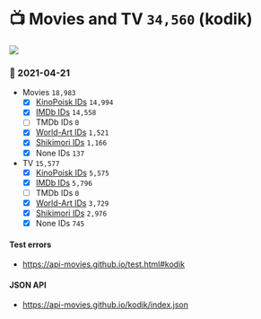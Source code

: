 # :tv: Movies and TV `34,560` (kodik)

<a href="https://API-Movies.github.io"><img src="https://API-Movies.github.io/banner.png?cache"></a>

### :date: 2021-04-21
- Movies `18,983`
  - [x] <a href="https://API-Movies.github.io/kodik/movie_kinopoisk_ids.json">KinoPoisk IDs</a> `14,994`
  - [x] <a href="https://API-Movies.github.io/kodik/movie_imdb_ids.json">IMDb IDs</a> `14,558`
  - [ ] TMDb IDs `0`
  - [x] <a href="https://API-Movies.github.io/kodik/movie_world_art_ids.json">World-Art IDs</a> `1,521`
  - [x] <a href="https://API-Movies.github.io/kodik/movie_shikimori_ids.json">Shikimori IDs</a> `1,166`
  - [x] None IDs `137`
- TV `15,577`
  - [x] <a href="https://API-Movies.github.io/kodik/tv_kinopoisk_ids.json">KinoPoisk IDs</a> `5,575`
  - [x] <a href="https://API-Movies.github.io/kodik/tv_imdb_ids.json">IMDb IDs</a> `5,796`
  - [ ] TMDb IDs `0`
  - [x] <a href="https://API-Movies.github.io/kodik/tv_world_art_ids.json">World-Art IDs</a> `3,729`
  - [x] <a href="https://API-Movies.github.io/kodik/tv_shikimori_ids.json">Shikimori IDs</a> `2,976`
  - [x] None IDs `745`
#### Test errors
- <a href='https://api-movies.github.io/test.html#kodik'>https://api-movies.github.io/test.html#kodik</a>
#### JSON API
- <a href='https://api-movies.github.io/kodik/index.json'>https://api-movies.github.io/kodik/index.json</a>
